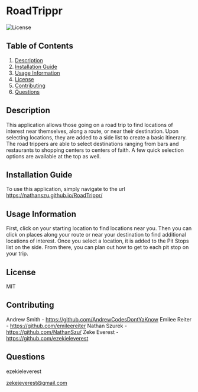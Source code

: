 
  # RoadTrippr

  ![License](https://img.shields.io/badge/License-MIT-yellow.svg)
  ## Table of Contents

  1. [Description](#description)
  2. [Installation Guide](#installation-guide)
  3. [Usage Information](#usage-information)
  4. [License](#license)
  5. [Contributing](#contributing)
  6. [Questions](#questions)
  


  ## Description
  This application allows those going on a road trip to find locations of interest near themselves, along a route, or near their destination.  Upon selecting locations, they are added to a side list to create a basic itinerary.  The road trippers are able to select destinations ranging from bars and restaurants to shopping centers to centers of faith.  A few quick selection options are available at the top as well.

  ## Installation Guide
  To use this application, simply navigate to the url https://nathanszu.github.io/RoadTrippr/

  ## Usage Information
  First, click on your starting location to find locations near you.  Then you can click on places along your route or near your destination to find additional locations of interest.  Once you select a location, it is added to the Pit Stops list on the side.  From there, you can plan out how to get to each pit stop on your trip.

  ## License
  MIT

  ## Contributing
  Andrew Smith - https://github.com/AndrewCodesDontYaKnow Emilee Reiter - https://github.com/emileereiter Nathan Szurek - https://github.com/NathanSzu/ Zeke Everest - https://github.com/ezekieleverest


  ## Questions
  ezekieleverest 
 
  zekejeverest@gmail.com
